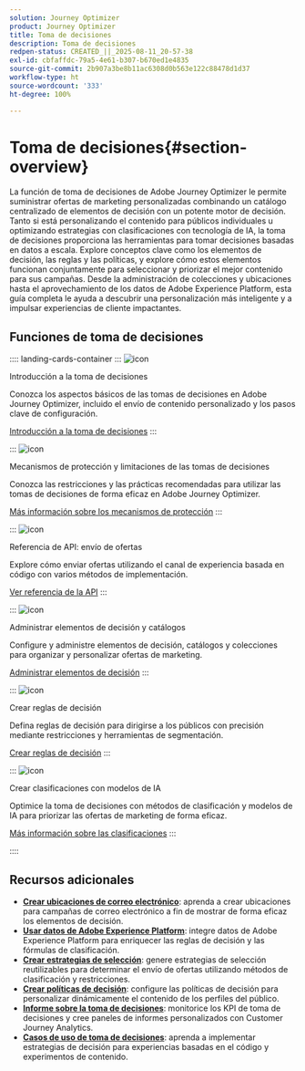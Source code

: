 ```yaml
---
solution: Journey Optimizer
product: Journey Optimizer
title: Toma de decisiones
description: Toma de decisiones
redpen-status: CREATED_||_2025-08-11_20-57-38
exl-id: cbfaffdc-79a5-4e61-b307-b670ed1e4835
source-git-commit: 2b907a3be8b11ac6308d0b563e122c88478d1d37
workflow-type: ht
source-wordcount: '333'
ht-degree: 100%

---
```


# Toma de decisiones{#section-overview}

La función de toma de decisiones de Adobe Journey Optimizer le permite suministrar ofertas de marketing personalizadas combinando un catálogo centralizado de elementos de decisión con un potente motor de decisión. Tanto si está personalizando el contenido para públicos individuales u optimizando estrategias con clasificaciones con tecnología de IA, la toma de decisiones proporciona las herramientas para tomar decisiones basadas en datos a escala. Explore conceptos clave como los elementos de decisión, las reglas y las políticas, y explore cómo estos elementos funcionan conjuntamente para seleccionar y priorizar el mejor contenido para sus campañas. Desde la administración de colecciones y ubicaciones hasta el aprovechamiento de los datos de Adobe Experience Platform, esta guía completa le ayuda a descubrir una personalización más inteligente y a impulsar experiencias de cliente impactantes.

## Funciones de toma de decisiones

:::: landing-cards-container
:::
![icon](https://cdn.experienceleague.adobe.com/icons/circle-play.svg)

Introducción a la toma de decisiones

Conozca los aspectos básicos de las tomas de decisiones en Adobe Journey Optimizer, incluido el envío de contenido personalizado y los pasos clave de configuración.

[Introducción a la toma de decisiones](../using/experience-decisioning/gs-experience-decisioning.md)
:::

:::
![icon](https://cdn.experienceleague.adobe.com/icons/shield-halved.svg)

Mecanismos de protección y limitaciones de las tomas de decisiones

Conozca las restricciones y las prácticas recomendadas para utilizar las tomas de decisiones de forma eficaz en Adobe Journey Optimizer.

[Más información sobre los mecanismos de protección](../using/experience-decisioning/decisioning-guardrails.md)
:::

:::
![icon](https://cdn.experienceleague.adobe.com/icons/code-branch.svg)

Referencia de API: envío de ofertas

Explore cómo enviar ofertas utilizando el canal de experiencia basada en código con varios métodos de implementación.

[Ver referencia de la API](experience-decisioning-api-reference-landing-page.md)
:::

:::
![icon](https://cdn.experienceleague.adobe.com/icons/list-check.svg)

Administrar elementos de decisión y catálogos

Configure y administre elementos de decisión, catálogos y colecciones para organizar y personalizar ofertas de marketing.

[Administrar elementos de decisión](manage-decision-items-landing-page.md)
:::

:::
![icon](https://cdn.experienceleague.adobe.com/icons/bullseye.svg)

Crear reglas de decisión

Defina reglas de decisión para dirigirse a los públicos con precisión mediante restricciones y herramientas de segmentación.

[Crear reglas de decisión](../using/experience-decisioning/rules.md)
:::

:::
![icon](https://cdn.experienceleague.adobe.com/icons/gear.svg)

Crear clasificaciones con modelos de IA

Optimice la toma de decisiones con métodos de clasificación y modelos de IA para priorizar las ofertas de marketing de forma eficaz.

[Más información sobre las clasificaciones](experience-decisioning-rankings-landing-page.md)
:::

::::


## Recursos adicionales

- **[Crear ubicaciones de correo electrónico](../using/experience-decisioning/placements.md)**: aprenda a crear ubicaciones para campañas de correo electrónico a fin de mostrar de forma eficaz los elementos de decisión.
- **[Usar datos de Adobe Experience Platform](aep-data-landing-page.md)**: integre datos de Adobe Experience Platform para enriquecer las reglas de decisión y las fórmulas de clasificación.
- **[Crear estrategias de selección](../using/experience-decisioning/selection-strategies.md)**: genere estrategias de selección reutilizables para determinar el envío de ofertas utilizando métodos de clasificación y restricciones.
- **[Crear políticas de decisión](../using/experience-decisioning/create-decision.md)**: configure las políticas de decisión para personalizar dinámicamente el contenido de los perfiles del público.
- **[Informe sobre la toma de decisiones](../using/experience-decisioning/cja-reporting.md)**: monitorice los KPI de toma de decisiones y cree paneles de informes personalizados con Customer Journey Analytics.
- **[Casos de uso de toma de decisiones](../using/experience-decisioning/experience-decisioning-uc.md)**: aprenda a implementar estrategias de decisión para experiencias basadas en el código y experimentos de contenido.
